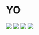 # YO

![](https://c.tenor.com/SyqH4TDyW9oAAAAC/hit-me-up-on-myspace.gif) ![](https://c.tenor.com/rSxzfOFUeb8AAAAM/cat-spin.gif) ![](https://thumbs.gfycat.com/NastySeparateGrouse-size_restricted.gif) ![](https://c.tenor.com/S61VCO73mOAAAAAC/linux-tux.gif)

<!---
crikke/crikke is a ✨ special ✨ repository because its `README.md` (this file) appears on your GitHub profile.
You can click the Preview link to take a look at your changes.
--->
